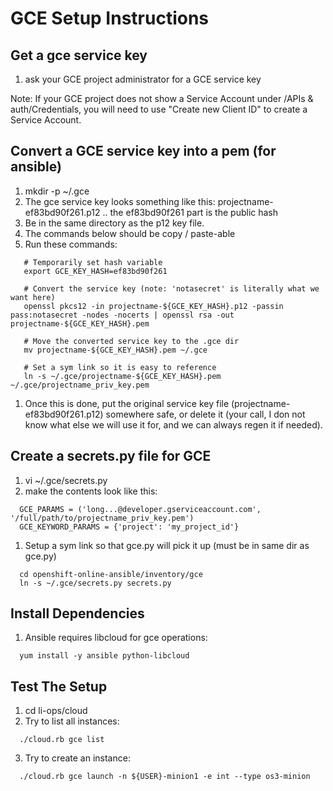 
GCE Setup Instructions
======================

Get a gce service key
---------------------
1. ask your GCE project administrator for a GCE service key

Note: If your GCE project does not show a Service Account under <Project>/APIs & auth/Credentials, you will need to use "Create new Client ID" to create a Service Account.


Convert a GCE service key into a pem (for ansible)
--------------------------------------------------
1. mkdir -p ~/.gce
1. The gce service key looks something like this: projectname-ef83bd90f261.p12
.. the ef83bd90f261 part is the public hash
1. Be in the same directory as the p12 key file.
1. The commands below should be copy / paste-able
1. Run these commands:
```
   # Temporarily set hash variable
   export GCE_KEY_HASH=ef83bd90f261

   # Convert the service key (note: 'notasecret' is literally what we want here)
   openssl pkcs12 -in projectname-${GCE_KEY_HASH}.p12 -passin pass:notasecret -nodes -nocerts | openssl rsa -out projectname-${GCE_KEY_HASH}.pem

   # Move the converted service key to the .gce dir
   mv projectname-${GCE_KEY_HASH}.pem ~/.gce

   # Set a sym link so it is easy to reference
   ln -s ~/.gce/projectname-${GCE_KEY_HASH}.pem ~/.gce/projectname_priv_key.pem
```

1. Once this is done, put the original service key file (projectname-ef83bd90f261.p12) somewhere safe, or delete it (your call, I don not know what else we will use it for, and we can always regen it if needed).


Create a secrets.py file for GCE
--------------------------------
1. vi ~/.gce/secrets.py
1. make the contents look like this:
```
  GCE_PARAMS = ('long...@developer.gserviceaccount.com', '/full/path/to/projectname_priv_key.pem')
  GCE_KEYWORD_PARAMS = {'project': 'my_project_id'}
```
1. Setup a sym link so that gce.py will pick it up (must be in same dir as gce.py)
```
  cd openshift-online-ansible/inventory/gce
  ln -s ~/.gce/secrets.py secrets.py
```


Install Dependencies
--------------------
1. Ansible requires libcloud for gce operations:
```
  yum install -y ansible python-libcloud
```


Test The Setup
--------------
1. cd li-ops/cloud
2. Try to list all instances:
```
  ./cloud.rb gce list
```

3. Try to create an instance:
```
  ./cloud.rb gce launch -n ${USER}-minion1 -e int --type os3-minion
```
